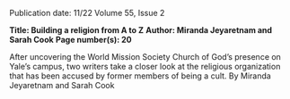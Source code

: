 Publication date: 11/22
Volume 55, Issue 2

**Title: Building a religion from A to Z**
**Author: Miranda Jeyaretnam and Sarah Cook**
**Page number(s): 20**

After uncovering the World Mission Society Church of God’s presence 
on Yale’s campus, two writers take a closer look at the religious
organization that has been accused by former members of being a cult.
By Miranda Jeyaretnam and Sarah Cook